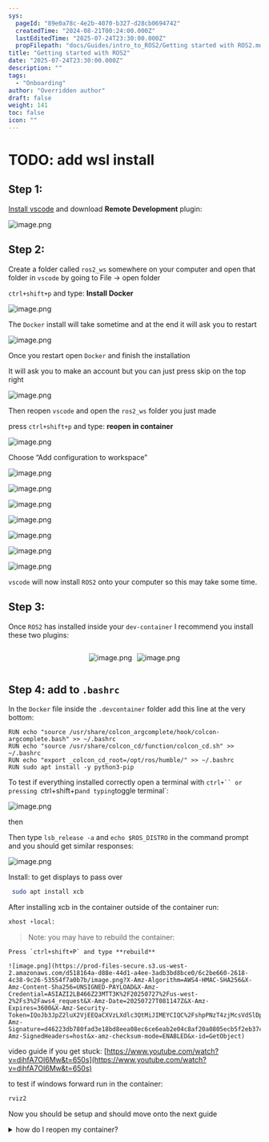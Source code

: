 ```yaml
---
sys:
  pageId: "89e0a78c-4e2b-4070-b327-d28cb0694742"
  createdTime: "2024-08-21T00:24:00.000Z"
  lastEditedTime: "2025-07-24T23:30:00.000Z"
  propFilepath: "docs/Guides/intro_to_ROS2/Getting started with ROS2.md"
title: "Getting started with ROS2"
date: "2025-07-24T23:30:00.000Z"
description: ""
tags:
  - "Onboarding"
author: "Overridden author"
draft: false
weight: 141
toc: false
icon: ""
---
```


# TODO: add wsl install

## Step 1:

[Install vscode](https://code.visualstudio.com/download) and download **Remote Development** plugin:

![image.png](https://prod-files-secure.s3.us-west-2.amazonaws.com/d518164a-d88e-44d1-a4ee-3adb3bd8bce0/efb52993-1881-4a40-b95e-6f020334f022/image.png?X-Amz-Algorithm=AWS4-HMAC-SHA256&X-Amz-Content-Sha256=UNSIGNED-PAYLOAD&X-Amz-Credential=ASIAZI2LB466RNLNNSBZ%2F20250727%2Fus-west-2%2Fs3%2Faws4_request&X-Amz-Date=20250727T081141Z&X-Amz-Expires=3600&X-Amz-Security-Token=IQoJb3JpZ2luX2VjEEQaCXVzLXdlc3QtMiJIMEYCIQCVPa7mkVzcIuT51bVkBS%2BFYRzVNuJSc8FozjZipoeQwgIhALQNSIaNbsTVSLBi2rbyhaS5OLYNvKTv%2BgCzl4KNCNUUKv8DCG0QABoMNjM3NDIzMTgzODA1IgxSYIfhW%2BWNqwIz%2FZcq3AM4%2FZbbiwCO7kMMnFc%2BbPbQ0sNqt2T0QSNw9ze63ZEyI08u53GepHRh7Bkh4ayMMFaJPOVaSC%2BsenJMscbyp4Fw5RLgyV%2BZeWQZoG6vFT5hN7XBeLqh1rQ5TslSCUn58XwGZAJtUq%2FuMqw7uTAyaJAiRjF%2BE1OFXiBdnO%2Fw%2BGgo3ykIx%2BKXLSszsRAz3nMQNNuxQptkZGLMNORLPRhRc3Khn6zFY9brImohLIYOVQjHaDJIINn%2F8kMRhXJbg4BhXHhgt0CShkbLqVQKdu9NFyL1j7JgR171dDBf13ckgNagT0lsKVaKb%2Fgo1l%2BR9uvDV1MZo7%2B%2FZqmK9kg6Ntd8ibNSiVuUXY3lGufqOvpL6PJ4yH1Bd1iMhvtw5RrDAeDN4%2FE6iMacQcat5EuOHWyxUzfqWx4yNxzudhUKzg6dCtxoJKw%2BKFMDfq46ighEuX0akJUfLKd0%2B2%2BBJ1HJ87UnqaW1wRWScpt4cDJivsvwDoPVDl2w%2BHqn9JuIJW2HSHrAU4qH1yx0NdsZC4EyjqsfUsGyI1NMeh3p68XlGkoqNJsck48rWxLkXEBTsOHLQrOqVYWvcVhktshhum1CYxzKlzjwzvxvb5lwZSpDBUYvj%2BoEVWz5Eob%2B0%2BqPi4pCsjDKu5bEBjqkAWcMeDwNMByKg09Fno%2Bzh4hmTV39pRDwsICp%2FjeQQJVIMXiBLdTyaRYslSRDoE3eCcFgieMUhe1b2Y8pNvPEQBts39U%2BxELS0Hj6VbToFiA%2Fss%2FGjk8X%2BIkSPebi3cdjm3%2FoEwBzf75SOd9qn9cAjN8uql0fIXkfwbFWTopUEgaYfilSS6BooMfoEI5brMmtcgqgsDXs3LP7PbKO5Qovg%2F0rhWM3&X-Amz-Signature=a6a2364dbf45cfe26a16f0249dc56418176d7b6bcdf5b7075138a27dba3c65d1&X-Amz-SignedHeaders=host&x-amz-checksum-mode=ENABLED&x-id=GetObject)

## Step 2:

Create a folder called `ros2_ws` somewhere on your computer and open that folder in `vscode` by going to File → open folder 

`ctrl+shift+p` and type: **Install Docker**

![image.png](https://prod-files-secure.s3.us-west-2.amazonaws.com/d518164a-d88e-44d1-a4ee-3adb3bd8bce0/2269dc0e-1cd5-47ff-bceb-c04ad9b2eab0/image.png?X-Amz-Algorithm=AWS4-HMAC-SHA256&X-Amz-Content-Sha256=UNSIGNED-PAYLOAD&X-Amz-Credential=ASIAZI2LB466RNLNNSBZ%2F20250727%2Fus-west-2%2Fs3%2Faws4_request&X-Amz-Date=20250727T081142Z&X-Amz-Expires=3600&X-Amz-Security-Token=IQoJb3JpZ2luX2VjEEQaCXVzLXdlc3QtMiJIMEYCIQCVPa7mkVzcIuT51bVkBS%2BFYRzVNuJSc8FozjZipoeQwgIhALQNSIaNbsTVSLBi2rbyhaS5OLYNvKTv%2BgCzl4KNCNUUKv8DCG0QABoMNjM3NDIzMTgzODA1IgxSYIfhW%2BWNqwIz%2FZcq3AM4%2FZbbiwCO7kMMnFc%2BbPbQ0sNqt2T0QSNw9ze63ZEyI08u53GepHRh7Bkh4ayMMFaJPOVaSC%2BsenJMscbyp4Fw5RLgyV%2BZeWQZoG6vFT5hN7XBeLqh1rQ5TslSCUn58XwGZAJtUq%2FuMqw7uTAyaJAiRjF%2BE1OFXiBdnO%2Fw%2BGgo3ykIx%2BKXLSszsRAz3nMQNNuxQptkZGLMNORLPRhRc3Khn6zFY9brImohLIYOVQjHaDJIINn%2F8kMRhXJbg4BhXHhgt0CShkbLqVQKdu9NFyL1j7JgR171dDBf13ckgNagT0lsKVaKb%2Fgo1l%2BR9uvDV1MZo7%2B%2FZqmK9kg6Ntd8ibNSiVuUXY3lGufqOvpL6PJ4yH1Bd1iMhvtw5RrDAeDN4%2FE6iMacQcat5EuOHWyxUzfqWx4yNxzudhUKzg6dCtxoJKw%2BKFMDfq46ighEuX0akJUfLKd0%2B2%2BBJ1HJ87UnqaW1wRWScpt4cDJivsvwDoPVDl2w%2BHqn9JuIJW2HSHrAU4qH1yx0NdsZC4EyjqsfUsGyI1NMeh3p68XlGkoqNJsck48rWxLkXEBTsOHLQrOqVYWvcVhktshhum1CYxzKlzjwzvxvb5lwZSpDBUYvj%2BoEVWz5Eob%2B0%2BqPi4pCsjDKu5bEBjqkAWcMeDwNMByKg09Fno%2Bzh4hmTV39pRDwsICp%2FjeQQJVIMXiBLdTyaRYslSRDoE3eCcFgieMUhe1b2Y8pNvPEQBts39U%2BxELS0Hj6VbToFiA%2Fss%2FGjk8X%2BIkSPebi3cdjm3%2FoEwBzf75SOd9qn9cAjN8uql0fIXkfwbFWTopUEgaYfilSS6BooMfoEI5brMmtcgqgsDXs3LP7PbKO5Qovg%2F0rhWM3&X-Amz-Signature=08204dd05523edfb5e7a630b22c06c655412e71c1d8b56875561d08b28bcdac8&X-Amz-SignedHeaders=host&x-amz-checksum-mode=ENABLED&x-id=GetObject)

The `Docker` install will take sometime and at the end it will ask you to restart

![image.png](https://prod-files-secure.s3.us-west-2.amazonaws.com/d518164a-d88e-44d1-a4ee-3adb3bd8bce0/ed233f78-be33-4b1f-b89c-9c346c0e961e/image.png?X-Amz-Algorithm=AWS4-HMAC-SHA256&X-Amz-Content-Sha256=UNSIGNED-PAYLOAD&X-Amz-Credential=ASIAZI2LB466RNLNNSBZ%2F20250727%2Fus-west-2%2Fs3%2Faws4_request&X-Amz-Date=20250727T081142Z&X-Amz-Expires=3600&X-Amz-Security-Token=IQoJb3JpZ2luX2VjEEQaCXVzLXdlc3QtMiJIMEYCIQCVPa7mkVzcIuT51bVkBS%2BFYRzVNuJSc8FozjZipoeQwgIhALQNSIaNbsTVSLBi2rbyhaS5OLYNvKTv%2BgCzl4KNCNUUKv8DCG0QABoMNjM3NDIzMTgzODA1IgxSYIfhW%2BWNqwIz%2FZcq3AM4%2FZbbiwCO7kMMnFc%2BbPbQ0sNqt2T0QSNw9ze63ZEyI08u53GepHRh7Bkh4ayMMFaJPOVaSC%2BsenJMscbyp4Fw5RLgyV%2BZeWQZoG6vFT5hN7XBeLqh1rQ5TslSCUn58XwGZAJtUq%2FuMqw7uTAyaJAiRjF%2BE1OFXiBdnO%2Fw%2BGgo3ykIx%2BKXLSszsRAz3nMQNNuxQptkZGLMNORLPRhRc3Khn6zFY9brImohLIYOVQjHaDJIINn%2F8kMRhXJbg4BhXHhgt0CShkbLqVQKdu9NFyL1j7JgR171dDBf13ckgNagT0lsKVaKb%2Fgo1l%2BR9uvDV1MZo7%2B%2FZqmK9kg6Ntd8ibNSiVuUXY3lGufqOvpL6PJ4yH1Bd1iMhvtw5RrDAeDN4%2FE6iMacQcat5EuOHWyxUzfqWx4yNxzudhUKzg6dCtxoJKw%2BKFMDfq46ighEuX0akJUfLKd0%2B2%2BBJ1HJ87UnqaW1wRWScpt4cDJivsvwDoPVDl2w%2BHqn9JuIJW2HSHrAU4qH1yx0NdsZC4EyjqsfUsGyI1NMeh3p68XlGkoqNJsck48rWxLkXEBTsOHLQrOqVYWvcVhktshhum1CYxzKlzjwzvxvb5lwZSpDBUYvj%2BoEVWz5Eob%2B0%2BqPi4pCsjDKu5bEBjqkAWcMeDwNMByKg09Fno%2Bzh4hmTV39pRDwsICp%2FjeQQJVIMXiBLdTyaRYslSRDoE3eCcFgieMUhe1b2Y8pNvPEQBts39U%2BxELS0Hj6VbToFiA%2Fss%2FGjk8X%2BIkSPebi3cdjm3%2FoEwBzf75SOd9qn9cAjN8uql0fIXkfwbFWTopUEgaYfilSS6BooMfoEI5brMmtcgqgsDXs3LP7PbKO5Qovg%2F0rhWM3&X-Amz-Signature=86866d68b5c33a636e3feed85d0328ea402a83ffddb08ea64572ac26d4f6abc4&X-Amz-SignedHeaders=host&x-amz-checksum-mode=ENABLED&x-id=GetObject)

Once you restart open `Docker` and finish the installation

It will ask you to make an account but you can just press skip on the top right

![image.png](https://prod-files-secure.s3.us-west-2.amazonaws.com/d518164a-d88e-44d1-a4ee-3adb3bd8bce0/21010ad9-1659-4fd9-9f59-9932a09b2a3d/image.png?X-Amz-Algorithm=AWS4-HMAC-SHA256&X-Amz-Content-Sha256=UNSIGNED-PAYLOAD&X-Amz-Credential=ASIAZI2LB466RNLNNSBZ%2F20250727%2Fus-west-2%2Fs3%2Faws4_request&X-Amz-Date=20250727T081142Z&X-Amz-Expires=3600&X-Amz-Security-Token=IQoJb3JpZ2luX2VjEEQaCXVzLXdlc3QtMiJIMEYCIQCVPa7mkVzcIuT51bVkBS%2BFYRzVNuJSc8FozjZipoeQwgIhALQNSIaNbsTVSLBi2rbyhaS5OLYNvKTv%2BgCzl4KNCNUUKv8DCG0QABoMNjM3NDIzMTgzODA1IgxSYIfhW%2BWNqwIz%2FZcq3AM4%2FZbbiwCO7kMMnFc%2BbPbQ0sNqt2T0QSNw9ze63ZEyI08u53GepHRh7Bkh4ayMMFaJPOVaSC%2BsenJMscbyp4Fw5RLgyV%2BZeWQZoG6vFT5hN7XBeLqh1rQ5TslSCUn58XwGZAJtUq%2FuMqw7uTAyaJAiRjF%2BE1OFXiBdnO%2Fw%2BGgo3ykIx%2BKXLSszsRAz3nMQNNuxQptkZGLMNORLPRhRc3Khn6zFY9brImohLIYOVQjHaDJIINn%2F8kMRhXJbg4BhXHhgt0CShkbLqVQKdu9NFyL1j7JgR171dDBf13ckgNagT0lsKVaKb%2Fgo1l%2BR9uvDV1MZo7%2B%2FZqmK9kg6Ntd8ibNSiVuUXY3lGufqOvpL6PJ4yH1Bd1iMhvtw5RrDAeDN4%2FE6iMacQcat5EuOHWyxUzfqWx4yNxzudhUKzg6dCtxoJKw%2BKFMDfq46ighEuX0akJUfLKd0%2B2%2BBJ1HJ87UnqaW1wRWScpt4cDJivsvwDoPVDl2w%2BHqn9JuIJW2HSHrAU4qH1yx0NdsZC4EyjqsfUsGyI1NMeh3p68XlGkoqNJsck48rWxLkXEBTsOHLQrOqVYWvcVhktshhum1CYxzKlzjwzvxvb5lwZSpDBUYvj%2BoEVWz5Eob%2B0%2BqPi4pCsjDKu5bEBjqkAWcMeDwNMByKg09Fno%2Bzh4hmTV39pRDwsICp%2FjeQQJVIMXiBLdTyaRYslSRDoE3eCcFgieMUhe1b2Y8pNvPEQBts39U%2BxELS0Hj6VbToFiA%2Fss%2FGjk8X%2BIkSPebi3cdjm3%2FoEwBzf75SOd9qn9cAjN8uql0fIXkfwbFWTopUEgaYfilSS6BooMfoEI5brMmtcgqgsDXs3LP7PbKO5Qovg%2F0rhWM3&X-Amz-Signature=870a285e37838e0348ef6039391a4d2fac7ed5f27434a2a2a4453ec958508aff&X-Amz-SignedHeaders=host&x-amz-checksum-mode=ENABLED&x-id=GetObject)

Then reopen `vscode` and open the `ros2_ws` folder you just made

press `ctrl+shift+p` and type: **reopen in container**

![image.png](https://prod-files-secure.s3.us-west-2.amazonaws.com/d518164a-d88e-44d1-a4ee-3adb3bd8bce0/4e93b8c2-41ad-488c-8095-c74205196118/image.png?X-Amz-Algorithm=AWS4-HMAC-SHA256&X-Amz-Content-Sha256=UNSIGNED-PAYLOAD&X-Amz-Credential=ASIAZI2LB466RNLNNSBZ%2F20250727%2Fus-west-2%2Fs3%2Faws4_request&X-Amz-Date=20250727T081142Z&X-Amz-Expires=3600&X-Amz-Security-Token=IQoJb3JpZ2luX2VjEEQaCXVzLXdlc3QtMiJIMEYCIQCVPa7mkVzcIuT51bVkBS%2BFYRzVNuJSc8FozjZipoeQwgIhALQNSIaNbsTVSLBi2rbyhaS5OLYNvKTv%2BgCzl4KNCNUUKv8DCG0QABoMNjM3NDIzMTgzODA1IgxSYIfhW%2BWNqwIz%2FZcq3AM4%2FZbbiwCO7kMMnFc%2BbPbQ0sNqt2T0QSNw9ze63ZEyI08u53GepHRh7Bkh4ayMMFaJPOVaSC%2BsenJMscbyp4Fw5RLgyV%2BZeWQZoG6vFT5hN7XBeLqh1rQ5TslSCUn58XwGZAJtUq%2FuMqw7uTAyaJAiRjF%2BE1OFXiBdnO%2Fw%2BGgo3ykIx%2BKXLSszsRAz3nMQNNuxQptkZGLMNORLPRhRc3Khn6zFY9brImohLIYOVQjHaDJIINn%2F8kMRhXJbg4BhXHhgt0CShkbLqVQKdu9NFyL1j7JgR171dDBf13ckgNagT0lsKVaKb%2Fgo1l%2BR9uvDV1MZo7%2B%2FZqmK9kg6Ntd8ibNSiVuUXY3lGufqOvpL6PJ4yH1Bd1iMhvtw5RrDAeDN4%2FE6iMacQcat5EuOHWyxUzfqWx4yNxzudhUKzg6dCtxoJKw%2BKFMDfq46ighEuX0akJUfLKd0%2B2%2BBJ1HJ87UnqaW1wRWScpt4cDJivsvwDoPVDl2w%2BHqn9JuIJW2HSHrAU4qH1yx0NdsZC4EyjqsfUsGyI1NMeh3p68XlGkoqNJsck48rWxLkXEBTsOHLQrOqVYWvcVhktshhum1CYxzKlzjwzvxvb5lwZSpDBUYvj%2BoEVWz5Eob%2B0%2BqPi4pCsjDKu5bEBjqkAWcMeDwNMByKg09Fno%2Bzh4hmTV39pRDwsICp%2FjeQQJVIMXiBLdTyaRYslSRDoE3eCcFgieMUhe1b2Y8pNvPEQBts39U%2BxELS0Hj6VbToFiA%2Fss%2FGjk8X%2BIkSPebi3cdjm3%2FoEwBzf75SOd9qn9cAjN8uql0fIXkfwbFWTopUEgaYfilSS6BooMfoEI5brMmtcgqgsDXs3LP7PbKO5Qovg%2F0rhWM3&X-Amz-Signature=a0cf19ed399a433799887fe01c0071f3bd3ca6abd53cb2a595a9f0045c585325&X-Amz-SignedHeaders=host&x-amz-checksum-mode=ENABLED&x-id=GetObject)

Choose “Add configuration to workspace”

![image.png](https://prod-files-secure.s3.us-west-2.amazonaws.com/d518164a-d88e-44d1-a4ee-3adb3bd8bce0/9560b282-5060-4989-ba37-97e7b2c22476/image.png?X-Amz-Algorithm=AWS4-HMAC-SHA256&X-Amz-Content-Sha256=UNSIGNED-PAYLOAD&X-Amz-Credential=ASIAZI2LB466RNLNNSBZ%2F20250727%2Fus-west-2%2Fs3%2Faws4_request&X-Amz-Date=20250727T081142Z&X-Amz-Expires=3600&X-Amz-Security-Token=IQoJb3JpZ2luX2VjEEQaCXVzLXdlc3QtMiJIMEYCIQCVPa7mkVzcIuT51bVkBS%2BFYRzVNuJSc8FozjZipoeQwgIhALQNSIaNbsTVSLBi2rbyhaS5OLYNvKTv%2BgCzl4KNCNUUKv8DCG0QABoMNjM3NDIzMTgzODA1IgxSYIfhW%2BWNqwIz%2FZcq3AM4%2FZbbiwCO7kMMnFc%2BbPbQ0sNqt2T0QSNw9ze63ZEyI08u53GepHRh7Bkh4ayMMFaJPOVaSC%2BsenJMscbyp4Fw5RLgyV%2BZeWQZoG6vFT5hN7XBeLqh1rQ5TslSCUn58XwGZAJtUq%2FuMqw7uTAyaJAiRjF%2BE1OFXiBdnO%2Fw%2BGgo3ykIx%2BKXLSszsRAz3nMQNNuxQptkZGLMNORLPRhRc3Khn6zFY9brImohLIYOVQjHaDJIINn%2F8kMRhXJbg4BhXHhgt0CShkbLqVQKdu9NFyL1j7JgR171dDBf13ckgNagT0lsKVaKb%2Fgo1l%2BR9uvDV1MZo7%2B%2FZqmK9kg6Ntd8ibNSiVuUXY3lGufqOvpL6PJ4yH1Bd1iMhvtw5RrDAeDN4%2FE6iMacQcat5EuOHWyxUzfqWx4yNxzudhUKzg6dCtxoJKw%2BKFMDfq46ighEuX0akJUfLKd0%2B2%2BBJ1HJ87UnqaW1wRWScpt4cDJivsvwDoPVDl2w%2BHqn9JuIJW2HSHrAU4qH1yx0NdsZC4EyjqsfUsGyI1NMeh3p68XlGkoqNJsck48rWxLkXEBTsOHLQrOqVYWvcVhktshhum1CYxzKlzjwzvxvb5lwZSpDBUYvj%2BoEVWz5Eob%2B0%2BqPi4pCsjDKu5bEBjqkAWcMeDwNMByKg09Fno%2Bzh4hmTV39pRDwsICp%2FjeQQJVIMXiBLdTyaRYslSRDoE3eCcFgieMUhe1b2Y8pNvPEQBts39U%2BxELS0Hj6VbToFiA%2Fss%2FGjk8X%2BIkSPebi3cdjm3%2FoEwBzf75SOd9qn9cAjN8uql0fIXkfwbFWTopUEgaYfilSS6BooMfoEI5brMmtcgqgsDXs3LP7PbKO5Qovg%2F0rhWM3&X-Amz-Signature=f786df28ec9ab3094d08a2e80401214efee48534237d530e3dbbd1c63772a357&X-Amz-SignedHeaders=host&x-amz-checksum-mode=ENABLED&x-id=GetObject)

![image.png](https://prod-files-secure.s3.us-west-2.amazonaws.com/d518164a-d88e-44d1-a4ee-3adb3bd8bce0/2ee63f81-886b-48e8-a553-dc6e5eac99e4/image.png?X-Amz-Algorithm=AWS4-HMAC-SHA256&X-Amz-Content-Sha256=UNSIGNED-PAYLOAD&X-Amz-Credential=ASIAZI2LB466RNLNNSBZ%2F20250727%2Fus-west-2%2Fs3%2Faws4_request&X-Amz-Date=20250727T081141Z&X-Amz-Expires=3600&X-Amz-Security-Token=IQoJb3JpZ2luX2VjEEQaCXVzLXdlc3QtMiJIMEYCIQCVPa7mkVzcIuT51bVkBS%2BFYRzVNuJSc8FozjZipoeQwgIhALQNSIaNbsTVSLBi2rbyhaS5OLYNvKTv%2BgCzl4KNCNUUKv8DCG0QABoMNjM3NDIzMTgzODA1IgxSYIfhW%2BWNqwIz%2FZcq3AM4%2FZbbiwCO7kMMnFc%2BbPbQ0sNqt2T0QSNw9ze63ZEyI08u53GepHRh7Bkh4ayMMFaJPOVaSC%2BsenJMscbyp4Fw5RLgyV%2BZeWQZoG6vFT5hN7XBeLqh1rQ5TslSCUn58XwGZAJtUq%2FuMqw7uTAyaJAiRjF%2BE1OFXiBdnO%2Fw%2BGgo3ykIx%2BKXLSszsRAz3nMQNNuxQptkZGLMNORLPRhRc3Khn6zFY9brImohLIYOVQjHaDJIINn%2F8kMRhXJbg4BhXHhgt0CShkbLqVQKdu9NFyL1j7JgR171dDBf13ckgNagT0lsKVaKb%2Fgo1l%2BR9uvDV1MZo7%2B%2FZqmK9kg6Ntd8ibNSiVuUXY3lGufqOvpL6PJ4yH1Bd1iMhvtw5RrDAeDN4%2FE6iMacQcat5EuOHWyxUzfqWx4yNxzudhUKzg6dCtxoJKw%2BKFMDfq46ighEuX0akJUfLKd0%2B2%2BBJ1HJ87UnqaW1wRWScpt4cDJivsvwDoPVDl2w%2BHqn9JuIJW2HSHrAU4qH1yx0NdsZC4EyjqsfUsGyI1NMeh3p68XlGkoqNJsck48rWxLkXEBTsOHLQrOqVYWvcVhktshhum1CYxzKlzjwzvxvb5lwZSpDBUYvj%2BoEVWz5Eob%2B0%2BqPi4pCsjDKu5bEBjqkAWcMeDwNMByKg09Fno%2Bzh4hmTV39pRDwsICp%2FjeQQJVIMXiBLdTyaRYslSRDoE3eCcFgieMUhe1b2Y8pNvPEQBts39U%2BxELS0Hj6VbToFiA%2Fss%2FGjk8X%2BIkSPebi3cdjm3%2FoEwBzf75SOd9qn9cAjN8uql0fIXkfwbFWTopUEgaYfilSS6BooMfoEI5brMmtcgqgsDXs3LP7PbKO5Qovg%2F0rhWM3&X-Amz-Signature=6124c72c1caf4c24d08ac827b67da233aa78f7d4f4876470a02de9a7e7b7fff5&X-Amz-SignedHeaders=host&x-amz-checksum-mode=ENABLED&x-id=GetObject)

![image.png](https://prod-files-secure.s3.us-west-2.amazonaws.com/d518164a-d88e-44d1-a4ee-3adb3bd8bce0/e0fd626c-c8b6-4b2c-95d1-fa4c26514504/image.png?X-Amz-Algorithm=AWS4-HMAC-SHA256&X-Amz-Content-Sha256=UNSIGNED-PAYLOAD&X-Amz-Credential=ASIAZI2LB466RNLNNSBZ%2F20250727%2Fus-west-2%2Fs3%2Faws4_request&X-Amz-Date=20250727T081142Z&X-Amz-Expires=3600&X-Amz-Security-Token=IQoJb3JpZ2luX2VjEEQaCXVzLXdlc3QtMiJIMEYCIQCVPa7mkVzcIuT51bVkBS%2BFYRzVNuJSc8FozjZipoeQwgIhALQNSIaNbsTVSLBi2rbyhaS5OLYNvKTv%2BgCzl4KNCNUUKv8DCG0QABoMNjM3NDIzMTgzODA1IgxSYIfhW%2BWNqwIz%2FZcq3AM4%2FZbbiwCO7kMMnFc%2BbPbQ0sNqt2T0QSNw9ze63ZEyI08u53GepHRh7Bkh4ayMMFaJPOVaSC%2BsenJMscbyp4Fw5RLgyV%2BZeWQZoG6vFT5hN7XBeLqh1rQ5TslSCUn58XwGZAJtUq%2FuMqw7uTAyaJAiRjF%2BE1OFXiBdnO%2Fw%2BGgo3ykIx%2BKXLSszsRAz3nMQNNuxQptkZGLMNORLPRhRc3Khn6zFY9brImohLIYOVQjHaDJIINn%2F8kMRhXJbg4BhXHhgt0CShkbLqVQKdu9NFyL1j7JgR171dDBf13ckgNagT0lsKVaKb%2Fgo1l%2BR9uvDV1MZo7%2B%2FZqmK9kg6Ntd8ibNSiVuUXY3lGufqOvpL6PJ4yH1Bd1iMhvtw5RrDAeDN4%2FE6iMacQcat5EuOHWyxUzfqWx4yNxzudhUKzg6dCtxoJKw%2BKFMDfq46ighEuX0akJUfLKd0%2B2%2BBJ1HJ87UnqaW1wRWScpt4cDJivsvwDoPVDl2w%2BHqn9JuIJW2HSHrAU4qH1yx0NdsZC4EyjqsfUsGyI1NMeh3p68XlGkoqNJsck48rWxLkXEBTsOHLQrOqVYWvcVhktshhum1CYxzKlzjwzvxvb5lwZSpDBUYvj%2BoEVWz5Eob%2B0%2BqPi4pCsjDKu5bEBjqkAWcMeDwNMByKg09Fno%2Bzh4hmTV39pRDwsICp%2FjeQQJVIMXiBLdTyaRYslSRDoE3eCcFgieMUhe1b2Y8pNvPEQBts39U%2BxELS0Hj6VbToFiA%2Fss%2FGjk8X%2BIkSPebi3cdjm3%2FoEwBzf75SOd9qn9cAjN8uql0fIXkfwbFWTopUEgaYfilSS6BooMfoEI5brMmtcgqgsDXs3LP7PbKO5Qovg%2F0rhWM3&X-Amz-Signature=cd86a3a9c3966ac16315b712cba5ca76565da0434bbf67bcb3811f0b656ee0c0&X-Amz-SignedHeaders=host&x-amz-checksum-mode=ENABLED&x-id=GetObject)

![image.png](https://prod-files-secure.s3.us-west-2.amazonaws.com/d518164a-d88e-44d1-a4ee-3adb3bd8bce0/a2e13f50-d2ab-4719-a4c2-7ced634bfc9d/image.png?X-Amz-Algorithm=AWS4-HMAC-SHA256&X-Amz-Content-Sha256=UNSIGNED-PAYLOAD&X-Amz-Credential=ASIAZI2LB466RNLNNSBZ%2F20250727%2Fus-west-2%2Fs3%2Faws4_request&X-Amz-Date=20250727T081141Z&X-Amz-Expires=3600&X-Amz-Security-Token=IQoJb3JpZ2luX2VjEEQaCXVzLXdlc3QtMiJIMEYCIQCVPa7mkVzcIuT51bVkBS%2BFYRzVNuJSc8FozjZipoeQwgIhALQNSIaNbsTVSLBi2rbyhaS5OLYNvKTv%2BgCzl4KNCNUUKv8DCG0QABoMNjM3NDIzMTgzODA1IgxSYIfhW%2BWNqwIz%2FZcq3AM4%2FZbbiwCO7kMMnFc%2BbPbQ0sNqt2T0QSNw9ze63ZEyI08u53GepHRh7Bkh4ayMMFaJPOVaSC%2BsenJMscbyp4Fw5RLgyV%2BZeWQZoG6vFT5hN7XBeLqh1rQ5TslSCUn58XwGZAJtUq%2FuMqw7uTAyaJAiRjF%2BE1OFXiBdnO%2Fw%2BGgo3ykIx%2BKXLSszsRAz3nMQNNuxQptkZGLMNORLPRhRc3Khn6zFY9brImohLIYOVQjHaDJIINn%2F8kMRhXJbg4BhXHhgt0CShkbLqVQKdu9NFyL1j7JgR171dDBf13ckgNagT0lsKVaKb%2Fgo1l%2BR9uvDV1MZo7%2B%2FZqmK9kg6Ntd8ibNSiVuUXY3lGufqOvpL6PJ4yH1Bd1iMhvtw5RrDAeDN4%2FE6iMacQcat5EuOHWyxUzfqWx4yNxzudhUKzg6dCtxoJKw%2BKFMDfq46ighEuX0akJUfLKd0%2B2%2BBJ1HJ87UnqaW1wRWScpt4cDJivsvwDoPVDl2w%2BHqn9JuIJW2HSHrAU4qH1yx0NdsZC4EyjqsfUsGyI1NMeh3p68XlGkoqNJsck48rWxLkXEBTsOHLQrOqVYWvcVhktshhum1CYxzKlzjwzvxvb5lwZSpDBUYvj%2BoEVWz5Eob%2B0%2BqPi4pCsjDKu5bEBjqkAWcMeDwNMByKg09Fno%2Bzh4hmTV39pRDwsICp%2FjeQQJVIMXiBLdTyaRYslSRDoE3eCcFgieMUhe1b2Y8pNvPEQBts39U%2BxELS0Hj6VbToFiA%2Fss%2FGjk8X%2BIkSPebi3cdjm3%2FoEwBzf75SOd9qn9cAjN8uql0fIXkfwbFWTopUEgaYfilSS6BooMfoEI5brMmtcgqgsDXs3LP7PbKO5Qovg%2F0rhWM3&X-Amz-Signature=f8029c28cad52f4bc8097e32f026296180a6543bbf5690cf1abad3041f741a79&X-Amz-SignedHeaders=host&x-amz-checksum-mode=ENABLED&x-id=GetObject)

![image.png](https://prod-files-secure.s3.us-west-2.amazonaws.com/d518164a-d88e-44d1-a4ee-3adb3bd8bce0/6cc478ad-aaba-4bf7-9fcc-403277ab896c/image.png?X-Amz-Algorithm=AWS4-HMAC-SHA256&X-Amz-Content-Sha256=UNSIGNED-PAYLOAD&X-Amz-Credential=ASIAZI2LB466RNLNNSBZ%2F20250727%2Fus-west-2%2Fs3%2Faws4_request&X-Amz-Date=20250727T081142Z&X-Amz-Expires=3600&X-Amz-Security-Token=IQoJb3JpZ2luX2VjEEQaCXVzLXdlc3QtMiJIMEYCIQCVPa7mkVzcIuT51bVkBS%2BFYRzVNuJSc8FozjZipoeQwgIhALQNSIaNbsTVSLBi2rbyhaS5OLYNvKTv%2BgCzl4KNCNUUKv8DCG0QABoMNjM3NDIzMTgzODA1IgxSYIfhW%2BWNqwIz%2FZcq3AM4%2FZbbiwCO7kMMnFc%2BbPbQ0sNqt2T0QSNw9ze63ZEyI08u53GepHRh7Bkh4ayMMFaJPOVaSC%2BsenJMscbyp4Fw5RLgyV%2BZeWQZoG6vFT5hN7XBeLqh1rQ5TslSCUn58XwGZAJtUq%2FuMqw7uTAyaJAiRjF%2BE1OFXiBdnO%2Fw%2BGgo3ykIx%2BKXLSszsRAz3nMQNNuxQptkZGLMNORLPRhRc3Khn6zFY9brImohLIYOVQjHaDJIINn%2F8kMRhXJbg4BhXHhgt0CShkbLqVQKdu9NFyL1j7JgR171dDBf13ckgNagT0lsKVaKb%2Fgo1l%2BR9uvDV1MZo7%2B%2FZqmK9kg6Ntd8ibNSiVuUXY3lGufqOvpL6PJ4yH1Bd1iMhvtw5RrDAeDN4%2FE6iMacQcat5EuOHWyxUzfqWx4yNxzudhUKzg6dCtxoJKw%2BKFMDfq46ighEuX0akJUfLKd0%2B2%2BBJ1HJ87UnqaW1wRWScpt4cDJivsvwDoPVDl2w%2BHqn9JuIJW2HSHrAU4qH1yx0NdsZC4EyjqsfUsGyI1NMeh3p68XlGkoqNJsck48rWxLkXEBTsOHLQrOqVYWvcVhktshhum1CYxzKlzjwzvxvb5lwZSpDBUYvj%2BoEVWz5Eob%2B0%2BqPi4pCsjDKu5bEBjqkAWcMeDwNMByKg09Fno%2Bzh4hmTV39pRDwsICp%2FjeQQJVIMXiBLdTyaRYslSRDoE3eCcFgieMUhe1b2Y8pNvPEQBts39U%2BxELS0Hj6VbToFiA%2Fss%2FGjk8X%2BIkSPebi3cdjm3%2FoEwBzf75SOd9qn9cAjN8uql0fIXkfwbFWTopUEgaYfilSS6BooMfoEI5brMmtcgqgsDXs3LP7PbKO5Qovg%2F0rhWM3&X-Amz-Signature=9ddb8ccb268760966760517c7c5564920fc4d14a06ed8a6edf033ab0a415926a&X-Amz-SignedHeaders=host&x-amz-checksum-mode=ENABLED&x-id=GetObject)

![image.png](https://prod-files-secure.s3.us-west-2.amazonaws.com/d518164a-d88e-44d1-a4ee-3adb3bd8bce0/53255b28-f75e-430f-b9e3-c0ac8577e42b/image.png?X-Amz-Algorithm=AWS4-HMAC-SHA256&X-Amz-Content-Sha256=UNSIGNED-PAYLOAD&X-Amz-Credential=ASIAZI2LB466RNLNNSBZ%2F20250727%2Fus-west-2%2Fs3%2Faws4_request&X-Amz-Date=20250727T081142Z&X-Amz-Expires=3600&X-Amz-Security-Token=IQoJb3JpZ2luX2VjEEQaCXVzLXdlc3QtMiJIMEYCIQCVPa7mkVzcIuT51bVkBS%2BFYRzVNuJSc8FozjZipoeQwgIhALQNSIaNbsTVSLBi2rbyhaS5OLYNvKTv%2BgCzl4KNCNUUKv8DCG0QABoMNjM3NDIzMTgzODA1IgxSYIfhW%2BWNqwIz%2FZcq3AM4%2FZbbiwCO7kMMnFc%2BbPbQ0sNqt2T0QSNw9ze63ZEyI08u53GepHRh7Bkh4ayMMFaJPOVaSC%2BsenJMscbyp4Fw5RLgyV%2BZeWQZoG6vFT5hN7XBeLqh1rQ5TslSCUn58XwGZAJtUq%2FuMqw7uTAyaJAiRjF%2BE1OFXiBdnO%2Fw%2BGgo3ykIx%2BKXLSszsRAz3nMQNNuxQptkZGLMNORLPRhRc3Khn6zFY9brImohLIYOVQjHaDJIINn%2F8kMRhXJbg4BhXHhgt0CShkbLqVQKdu9NFyL1j7JgR171dDBf13ckgNagT0lsKVaKb%2Fgo1l%2BR9uvDV1MZo7%2B%2FZqmK9kg6Ntd8ibNSiVuUXY3lGufqOvpL6PJ4yH1Bd1iMhvtw5RrDAeDN4%2FE6iMacQcat5EuOHWyxUzfqWx4yNxzudhUKzg6dCtxoJKw%2BKFMDfq46ighEuX0akJUfLKd0%2B2%2BBJ1HJ87UnqaW1wRWScpt4cDJivsvwDoPVDl2w%2BHqn9JuIJW2HSHrAU4qH1yx0NdsZC4EyjqsfUsGyI1NMeh3p68XlGkoqNJsck48rWxLkXEBTsOHLQrOqVYWvcVhktshhum1CYxzKlzjwzvxvb5lwZSpDBUYvj%2BoEVWz5Eob%2B0%2BqPi4pCsjDKu5bEBjqkAWcMeDwNMByKg09Fno%2Bzh4hmTV39pRDwsICp%2FjeQQJVIMXiBLdTyaRYslSRDoE3eCcFgieMUhe1b2Y8pNvPEQBts39U%2BxELS0Hj6VbToFiA%2Fss%2FGjk8X%2BIkSPebi3cdjm3%2FoEwBzf75SOd9qn9cAjN8uql0fIXkfwbFWTopUEgaYfilSS6BooMfoEI5brMmtcgqgsDXs3LP7PbKO5Qovg%2F0rhWM3&X-Amz-Signature=ee5e2bd86687ae635e79466b5fbd470083abda37a477aaf9a2d0154118096d6f&X-Amz-SignedHeaders=host&x-amz-checksum-mode=ENABLED&x-id=GetObject)

![image.png](https://prod-files-secure.s3.us-west-2.amazonaws.com/d518164a-d88e-44d1-a4ee-3adb3bd8bce0/7c562767-5af9-4ffb-97d1-327bcdf4ee00/image.png?X-Amz-Algorithm=AWS4-HMAC-SHA256&X-Amz-Content-Sha256=UNSIGNED-PAYLOAD&X-Amz-Credential=ASIAZI2LB466RNLNNSBZ%2F20250727%2Fus-west-2%2Fs3%2Faws4_request&X-Amz-Date=20250727T081142Z&X-Amz-Expires=3600&X-Amz-Security-Token=IQoJb3JpZ2luX2VjEEQaCXVzLXdlc3QtMiJIMEYCIQCVPa7mkVzcIuT51bVkBS%2BFYRzVNuJSc8FozjZipoeQwgIhALQNSIaNbsTVSLBi2rbyhaS5OLYNvKTv%2BgCzl4KNCNUUKv8DCG0QABoMNjM3NDIzMTgzODA1IgxSYIfhW%2BWNqwIz%2FZcq3AM4%2FZbbiwCO7kMMnFc%2BbPbQ0sNqt2T0QSNw9ze63ZEyI08u53GepHRh7Bkh4ayMMFaJPOVaSC%2BsenJMscbyp4Fw5RLgyV%2BZeWQZoG6vFT5hN7XBeLqh1rQ5TslSCUn58XwGZAJtUq%2FuMqw7uTAyaJAiRjF%2BE1OFXiBdnO%2Fw%2BGgo3ykIx%2BKXLSszsRAz3nMQNNuxQptkZGLMNORLPRhRc3Khn6zFY9brImohLIYOVQjHaDJIINn%2F8kMRhXJbg4BhXHhgt0CShkbLqVQKdu9NFyL1j7JgR171dDBf13ckgNagT0lsKVaKb%2Fgo1l%2BR9uvDV1MZo7%2B%2FZqmK9kg6Ntd8ibNSiVuUXY3lGufqOvpL6PJ4yH1Bd1iMhvtw5RrDAeDN4%2FE6iMacQcat5EuOHWyxUzfqWx4yNxzudhUKzg6dCtxoJKw%2BKFMDfq46ighEuX0akJUfLKd0%2B2%2BBJ1HJ87UnqaW1wRWScpt4cDJivsvwDoPVDl2w%2BHqn9JuIJW2HSHrAU4qH1yx0NdsZC4EyjqsfUsGyI1NMeh3p68XlGkoqNJsck48rWxLkXEBTsOHLQrOqVYWvcVhktshhum1CYxzKlzjwzvxvb5lwZSpDBUYvj%2BoEVWz5Eob%2B0%2BqPi4pCsjDKu5bEBjqkAWcMeDwNMByKg09Fno%2Bzh4hmTV39pRDwsICp%2FjeQQJVIMXiBLdTyaRYslSRDoE3eCcFgieMUhe1b2Y8pNvPEQBts39U%2BxELS0Hj6VbToFiA%2Fss%2FGjk8X%2BIkSPebi3cdjm3%2FoEwBzf75SOd9qn9cAjN8uql0fIXkfwbFWTopUEgaYfilSS6BooMfoEI5brMmtcgqgsDXs3LP7PbKO5Qovg%2F0rhWM3&X-Amz-Signature=7a450c16f3e58574cdf37848c364d3a599070dc102b7b8c6a7cadf987241643e&X-Amz-SignedHeaders=host&x-amz-checksum-mode=ENABLED&x-id=GetObject)

`vscode` will now install `ROS2` onto your computer so this may take some time.

## Step 3:

Once `ROS2` has installed inside your `dev-container` I recommend you install these two plugins:

<div style="display: flex;flex-direction: row; column-gap:10px; max-width: 630px;justify-content: center;">
<div>

![image.png](https://prod-files-secure.s3.us-west-2.amazonaws.com/d518164a-d88e-44d1-a4ee-3adb3bd8bce0/3fc3d550-5a54-4ba1-ba6b-faa01cdb7369/image.png?X-Amz-Algorithm=AWS4-HMAC-SHA256&X-Amz-Content-Sha256=UNSIGNED-PAYLOAD&X-Amz-Credential=ASIAZI2LB4662L6Y3E6Z%2F20250727%2Fus-west-2%2Fs3%2Faws4_request&X-Amz-Date=20250727T081146Z&X-Amz-Expires=3600&X-Amz-Security-Token=IQoJb3JpZ2luX2VjEEQaCXVzLXdlc3QtMiJHMEUCIGjsQqd59DsNDCmnTdN2ZhyfopUa11v2aoO%2F3UBLhfuEAiEA5moPfKUtuvBnIEPy40%2FhwN3UVSDW6M6dxg3%2BMN%2B6D1cq%2FwMIbRAAGgw2Mzc0MjMxODM4MDUiDLg%2B0rGhsUoUsPOhqSrcAwIHWSflYgp2%2Feeft3JZG%2BAb7ohBCen%2FSjyM9h%2FXUX%2BktpsCfmjxqfN14ks5XUg6qaMU869pPIcTExKo1Gyq8ezNVa10X9n%2FBXzY7Buun6NYu6lDdOBS0ce1iFZRksznyi3Gc9wwpGXIpGFo8gTeqgvKklMObnyMnRwqhhegM3xmHHNtftUrLzzfjfMiXSd%2BAN08%2BJA7UKf0qwIuvaMSWobg3Ax4Q3J8DlY2ci%2FBI57kpSD8BTqZKP%2BuY2YEwQAof0RLpfvim3GNP3WuJPEBH8vowGkMM8ZmgM8wQUO1ekQI1qeCUo%2F4fzW5imurSo1FYW2tgEzFUDAn5Tt4MskkzT6u%2FOqY5lF48CcD9kma21igWMHrm1KrYDyOgEcR7lCe2y%2Ba65%2FqukkyWzc54aaiNnCmMWkLvuAgRloF8lPTy7dIUFON8Ok9WaWoYDA%2BSFANM5%2B2%2B6ssNNK1LbtNVNBgknwHwmOUw4ZrwvlT1ihhR%2BsC777EXqtbwQXOsiu12SzbTYq6lHFEVq1TgtXen71096kboG29aZ1nz6gmEUepXPFULpH139oW2Wrx84TyTShH5aqjXQmNayfw5V1c1mAfSPNhtSsmCjfTBFMvy7cVqGfYBVdPnT%2B4moGTKyBqMK67lsQGOqUBhuklnx49605oTicq6bAbm9s7%2B9JPNV1sbAH%2Bpq%2FpzQ1IgxdEGTU4f8RS19a%2FbADa0G37FszFbQX6N%2BjavJmJDEbgeXOT44NrMCLoWhlVCf%2Fq8WQw1gtnIU0HJFk38ly%2FH7FmBBKSrAzfIPVHTqp2RpflEdIzPT5X9ec1hszyEN4%2BaHJ%2BfdeInXR4VieIWunzmLTcBzgq2fSQy1WyxsJyQ5jCmY7t&X-Amz-Signature=22454bc3f07ad3a4674a73c1b3835eb7036ddaaf92d142aa596961bd530d3da4&X-Amz-SignedHeaders=host&x-amz-checksum-mode=ENABLED&x-id=GetObject)

</div>
<div>

![image.png](https://prod-files-secure.s3.us-west-2.amazonaws.com/d518164a-d88e-44d1-a4ee-3adb3bd8bce0/d994cc66-13c2-4093-a5a3-f84cf4601a82/image.png?X-Amz-Algorithm=AWS4-HMAC-SHA256&X-Amz-Content-Sha256=UNSIGNED-PAYLOAD&X-Amz-Credential=ASIAZI2LB466QD6DFSRU%2F20250727%2Fus-west-2%2Fs3%2Faws4_request&X-Amz-Date=20250727T081146Z&X-Amz-Expires=3600&X-Amz-Security-Token=IQoJb3JpZ2luX2VjEEQaCXVzLXdlc3QtMiJHMEUCIEIt86gIlJ2FA6UKHD4KPpsJBRCRQqoxS0csLy51jaS7AiEA2FnElyuR2r9kKrIxj7g0DShmY4cqWEfjuw9INVb%2Fkysq%2FwMIbRAAGgw2Mzc0MjMxODM4MDUiDPE84RYJ9Cko455%2F3ircA3c5yF%2FxdoMGAOJBNUccxDElCHiihncDzIk4ARxalmYAnH6xnCn%2BjOnPwPGJ4N1wsaLXLacudq4E6gwoJu%2B7RBTTQm8A1jzErApyAD9dnA1P67Vd%2F8lLWKHmOgIkfwa5F8emss%2BbFMQiknXxTcg7KlkTjs3Pthw6Zk%2BQN8paxADnvkCAHPGxqd1TwsDx20yvUFLlOUh3tGLuO6C8nGF1w2rNToI4bFUxcX%2B%2BPGlOxJEZZYWh%2BCuF%2FpLj5ZiCCDAUCRdp3TTBy3zm6dHkAxx86G3uUlrYPikKCaODySd%2BKDMD9ysxfXvQRM3usme1fk8ZELPO65ykzIywozFiOfwL5rDoz%2BgZ658mdCjPFCiWYzSggL%2F1TWEaHzS6qYbla5O8iwQRXTgBRiQ%2BiMzpS1ne5EPgKL2QSWTzlpQCu6lcxwTkNP4vn9dHTtOEUJ5cEibHy3DAqQOhI9lPXAay7hmBmq%2BmNXys87s8zC018fiore8T5vthzAbpCcfS0ZPwJ4ejwusfBX35zPmRbi4EedqSNif531%2BSoSKlTApZGdAfD3VWqiZJrtNdAXreMtT3p6pYI7ic%2FYYb%2BNxnysuVHkoDReapeDA7%2F23gT8zQZb6MsYo3l%2BOvIFhG%2Bx7YuhQMMOG7lsQGOqUB%2BhhI4tOI9swkSrbd6S2aoJ%2B%2Bp9tGXF4OFHfMpUhzKG9p4%2BNXP0ztbUG7eHDBbAkkaoW%2BXV9c6LufbpzMiRj%2BMBco2p%2BPfKOCZ0tv5UfPhJlrSmYoRIdzLoz2%2F%2BBFD%2B3HQYbR1LldIHFhx14acPvmHCQ5JWC5lQoaKWxHPlOUyp0rno0KDUwSf%2BCCYKKhWr9cbqAMqk%2BUdRmNr9vzLqaQ23WhJA8l&X-Amz-Signature=55ae396dd639792ab08d2670831b2a9a6a94fa71b1c46ce477acbcb4e724a0cd&X-Amz-SignedHeaders=host&x-amz-checksum-mode=ENABLED&x-id=GetObject)

</div>
</div>

## Step 4: add to `.bashrc`

In the `Docker` file inside the `.devcontainer` folder add this line at the very bottom: 

```docker
RUN echo "source /usr/share/colcon_argcomplete/hook/colcon-argcomplete.bash" >> ~/.bashrc
RUN echo "source /usr/share/colcon_cd/function/colcon_cd.sh" >> ~/.bashrc
RUN echo "export _colcon_cd_root=/opt/ros/humble/" >> ~/.bashrc
RUN sudo apt install -y python3-pip 
```

To test if everything installed correctly open a terminal with `ctrl+`` or pressing `ctrl+shift+p` and typing `toggle terminal`:

![image.png](https://prod-files-secure.s3.us-west-2.amazonaws.com/d518164a-d88e-44d1-a4ee-3adb3bd8bce0/6a4943d8-b04e-4c02-9a58-775f3384d1a5/image.png?X-Amz-Algorithm=AWS4-HMAC-SHA256&X-Amz-Content-Sha256=UNSIGNED-PAYLOAD&X-Amz-Credential=ASIAZI2LB466RNLNNSBZ%2F20250727%2Fus-west-2%2Fs3%2Faws4_request&X-Amz-Date=20250727T081142Z&X-Amz-Expires=3600&X-Amz-Security-Token=IQoJb3JpZ2luX2VjEEQaCXVzLXdlc3QtMiJIMEYCIQCVPa7mkVzcIuT51bVkBS%2BFYRzVNuJSc8FozjZipoeQwgIhALQNSIaNbsTVSLBi2rbyhaS5OLYNvKTv%2BgCzl4KNCNUUKv8DCG0QABoMNjM3NDIzMTgzODA1IgxSYIfhW%2BWNqwIz%2FZcq3AM4%2FZbbiwCO7kMMnFc%2BbPbQ0sNqt2T0QSNw9ze63ZEyI08u53GepHRh7Bkh4ayMMFaJPOVaSC%2BsenJMscbyp4Fw5RLgyV%2BZeWQZoG6vFT5hN7XBeLqh1rQ5TslSCUn58XwGZAJtUq%2FuMqw7uTAyaJAiRjF%2BE1OFXiBdnO%2Fw%2BGgo3ykIx%2BKXLSszsRAz3nMQNNuxQptkZGLMNORLPRhRc3Khn6zFY9brImohLIYOVQjHaDJIINn%2F8kMRhXJbg4BhXHhgt0CShkbLqVQKdu9NFyL1j7JgR171dDBf13ckgNagT0lsKVaKb%2Fgo1l%2BR9uvDV1MZo7%2B%2FZqmK9kg6Ntd8ibNSiVuUXY3lGufqOvpL6PJ4yH1Bd1iMhvtw5RrDAeDN4%2FE6iMacQcat5EuOHWyxUzfqWx4yNxzudhUKzg6dCtxoJKw%2BKFMDfq46ighEuX0akJUfLKd0%2B2%2BBJ1HJ87UnqaW1wRWScpt4cDJivsvwDoPVDl2w%2BHqn9JuIJW2HSHrAU4qH1yx0NdsZC4EyjqsfUsGyI1NMeh3p68XlGkoqNJsck48rWxLkXEBTsOHLQrOqVYWvcVhktshhum1CYxzKlzjwzvxvb5lwZSpDBUYvj%2BoEVWz5Eob%2B0%2BqPi4pCsjDKu5bEBjqkAWcMeDwNMByKg09Fno%2Bzh4hmTV39pRDwsICp%2FjeQQJVIMXiBLdTyaRYslSRDoE3eCcFgieMUhe1b2Y8pNvPEQBts39U%2BxELS0Hj6VbToFiA%2Fss%2FGjk8X%2BIkSPebi3cdjm3%2FoEwBzf75SOd9qn9cAjN8uql0fIXkfwbFWTopUEgaYfilSS6BooMfoEI5brMmtcgqgsDXs3LP7PbKO5Qovg%2F0rhWM3&X-Amz-Signature=f39ab8bdeb4370b71df201553b5a3becfafa4d571f00b54205d897c14ef2f7cd&X-Amz-SignedHeaders=host&x-amz-checksum-mode=ENABLED&x-id=GetObject)

then 

Then type `lsb_release -a` and `echo $ROS_DISTRO` in the command prompt and you should get similar responses:

![image.png](https://prod-files-secure.s3.us-west-2.amazonaws.com/d518164a-d88e-44d1-a4ee-3adb3bd8bce0/3e635dec-a805-4e85-8b9e-d000e5b71a4e/image.png?X-Amz-Algorithm=AWS4-HMAC-SHA256&X-Amz-Content-Sha256=UNSIGNED-PAYLOAD&X-Amz-Credential=ASIAZI2LB466RNLNNSBZ%2F20250727%2Fus-west-2%2Fs3%2Faws4_request&X-Amz-Date=20250727T081142Z&X-Amz-Expires=3600&X-Amz-Security-Token=IQoJb3JpZ2luX2VjEEQaCXVzLXdlc3QtMiJIMEYCIQCVPa7mkVzcIuT51bVkBS%2BFYRzVNuJSc8FozjZipoeQwgIhALQNSIaNbsTVSLBi2rbyhaS5OLYNvKTv%2BgCzl4KNCNUUKv8DCG0QABoMNjM3NDIzMTgzODA1IgxSYIfhW%2BWNqwIz%2FZcq3AM4%2FZbbiwCO7kMMnFc%2BbPbQ0sNqt2T0QSNw9ze63ZEyI08u53GepHRh7Bkh4ayMMFaJPOVaSC%2BsenJMscbyp4Fw5RLgyV%2BZeWQZoG6vFT5hN7XBeLqh1rQ5TslSCUn58XwGZAJtUq%2FuMqw7uTAyaJAiRjF%2BE1OFXiBdnO%2Fw%2BGgo3ykIx%2BKXLSszsRAz3nMQNNuxQptkZGLMNORLPRhRc3Khn6zFY9brImohLIYOVQjHaDJIINn%2F8kMRhXJbg4BhXHhgt0CShkbLqVQKdu9NFyL1j7JgR171dDBf13ckgNagT0lsKVaKb%2Fgo1l%2BR9uvDV1MZo7%2B%2FZqmK9kg6Ntd8ibNSiVuUXY3lGufqOvpL6PJ4yH1Bd1iMhvtw5RrDAeDN4%2FE6iMacQcat5EuOHWyxUzfqWx4yNxzudhUKzg6dCtxoJKw%2BKFMDfq46ighEuX0akJUfLKd0%2B2%2BBJ1HJ87UnqaW1wRWScpt4cDJivsvwDoPVDl2w%2BHqn9JuIJW2HSHrAU4qH1yx0NdsZC4EyjqsfUsGyI1NMeh3p68XlGkoqNJsck48rWxLkXEBTsOHLQrOqVYWvcVhktshhum1CYxzKlzjwzvxvb5lwZSpDBUYvj%2BoEVWz5Eob%2B0%2BqPi4pCsjDKu5bEBjqkAWcMeDwNMByKg09Fno%2Bzh4hmTV39pRDwsICp%2FjeQQJVIMXiBLdTyaRYslSRDoE3eCcFgieMUhe1b2Y8pNvPEQBts39U%2BxELS0Hj6VbToFiA%2Fss%2FGjk8X%2BIkSPebi3cdjm3%2FoEwBzf75SOd9qn9cAjN8uql0fIXkfwbFWTopUEgaYfilSS6BooMfoEI5brMmtcgqgsDXs3LP7PbKO5Qovg%2F0rhWM3&X-Amz-Signature=53e60427df5165b16f7e1135f34701f3885756df090a4332f0b80067c37a7b0c&X-Amz-SignedHeaders=host&x-amz-checksum-mode=ENABLED&x-id=GetObject)

Install:  to get displays to pass over

```bash
 sudo apt install xcb
```

After installing xcb in the container outside of the container run:

```python
xhost +local:
```

> Note: you may have to rebuild the container:

	Press `ctrl+shift+P` and type **rebuild**

	![image.png](https://prod-files-secure.s3.us-west-2.amazonaws.com/d518164a-d88e-44d1-a4ee-3adb3bd8bce0/6c2be660-2618-4c38-9c26-53554f7a0b7b/image.png?X-Amz-Algorithm=AWS4-HMAC-SHA256&X-Amz-Content-Sha256=UNSIGNED-PAYLOAD&X-Amz-Credential=ASIAZI2LB466Z23MTT3K%2F20250727%2Fus-west-2%2Fs3%2Faws4_request&X-Amz-Date=20250727T081147Z&X-Amz-Expires=3600&X-Amz-Security-Token=IQoJb3JpZ2luX2VjEEQaCXVzLXdlc3QtMiJIMEYCIQC%2FshpPNzT4zjMcsVdSlDp7BWpLCYFBuUtTpyI4AzcGaQIhAPHtb3Azl%2FPSc3igCPvzMt2%2FZd6XTjbgV3t%2BmCvkr1CdKv8DCG0QABoMNjM3NDIzMTgzODA1Igwdw0ZmfGbYcCNgEwsq3ANzUSyo7VLKSaJ%2FapCHbB95KbqseSMZynwdcV%2FSplLseC6bHJtGdXEyANSSzPGPk3aPCg6RfQEMVpFLQiOsrbq2p1BFt6fjugUGOtTrAP9o6jS%2BIo7pM1Sjzw743spdizzkeOx2fBtbX1tsqfHp8zsQiuLrjAmHHYPfEpvrkb2Jh8dSiVUcZwSYVqErLt3yritb95xO3UJVyYZdVqD5%2BaKXnTudtgDxHFtAgyKWl06pcLJ3TfliM8RJThgZmmdXmbx6xqkDzBUhdK15t4o6zZ5o6x1yEOF0oG7ziupBTQ4Me2n6QH4610PWQmgcbGT65GQqwGlOn7nRNhLPypGngDnPypXSrPmFdaooPgZoqGY24JwUeIc4azKbnv7gUzno1unqYOfM%2FUTF167WlKlwX6jM5It%2F5uoHWTbxaROWgRmezs4J%2Fz009ok5EXBCWEmR0Cok%2F5LsUrdZdYg6zFAsoAB%2FPdrEOHJtpPUUiaDvmRvvhkohSx0o0dSj0i87VG%2BJW%2BCVA8Y2xFQ9p0g0tQ2uc%2BuCcAfzlGG4d3sO%2Fz0beY2rS0XOEJwhMxlSGKIWDhgLcm%2BHSfvF9wpMOx0diKV%2FwGfnSwwPp%2FXo9WdHMtZW%2FlpLho3VVDZd2byt7ZLvajC0u5bEBjqkAZRA36jYcRsWCt9VsXNhpXq6C%2ByVO%2BOzGaP1C5hXE6QEihYogOwSFeWySDrc8sXgHHrWTdU207yLCiTs5uGjlLk989LMwmW7vEYXRreTlxWjuq1cwRMjjGk7%2BZ6Bzp7RkcyLyLedScyOPiG9SaqcEVp8fmbHXREh65yrFjlvCEc6pflL3COHHp7maArK57YgBTxIrdmo2LlK4TGY3aCJaEOwO20H&X-Amz-Signature=d46223db780fad3e18bd8eea08ec6ce6eab2e04c8af20a0805ecb5f2eb37c600&X-Amz-SignedHeaders=host&x-amz-checksum-mode=ENABLED&x-id=GetObject)

video guide if you get stuck: [https://www.youtube.com/watch?v=dihfA7Ol6Mw&t=650s](https://www.youtube.com/watch?v=dihfA7Ol6Mw&t=650s)

to test if windows forward run in the container:

```bash
rviz2
```

Now you should be setup and should move onto the next guide 

<details>
      <summary>how do I reopen my container?</summary>
      TODO:
  </details>
